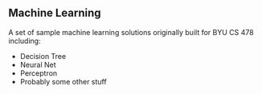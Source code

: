 ## Machine Learning

A set of sample machine learning solutions originally built for BYU CS 478 including:
- Decision Tree 
- Neural Net
- Perceptron
- Probably some other stuff
